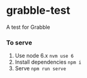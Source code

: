 # grabble-test
A test for Grabble

### To serve
1. Use node 6.x `nvm use 6`
2. Install dependencies `npm i`
3. Serve `npm run serve`